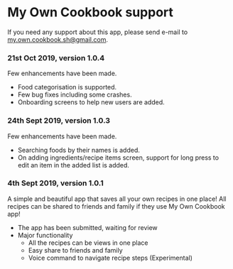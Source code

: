 # My Own Cookbook support

If you need any support about this app, please send e-mail to [my.own.cookbook.sh@gmail.com](mailto:my.own.cookbook.sh@gmail.com).

### 21st Oct 2019, version 1.0.4

Few enhancements have been made.
* Food categorisation is supported.
* Few bug fixes including some crashes.
* Onboarding screens to help new users are added.

### 24th Sept 2019, version 1.0.3

Few enhancements have been made.
* Searching foods by their names is added.
* On adding ingredients/recipe items screen, support for long press to edit an item in the added list is added.

### 4th Sept 2019, version 1.0.1

A simple and beautiful app that saves all your own recipes in one place!
All recipes can be shared to friends and family if they use My Own Cookbook app!

* The app has been submitted, waiting for review
* Major functionality
  * All the recipes can be views in one place
  * Easy share to friends and family
  * Voice command to navigate recipe steps (Experimental)


